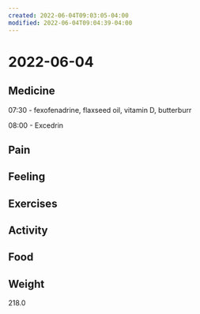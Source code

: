 ```yaml
---
created: 2022-06-04T09:03:05-04:00
modified: 2022-06-04T09:04:39-04:00
---
```


# 2022-06-04

## Medicine

07:30 - fexofenadrine, flaxseed oil, vitamin D, butterburr 

08:00 - Excedrin 


## Pain


## Feeling


## Exercises


## Activity


## Food


## Weight

218.0
